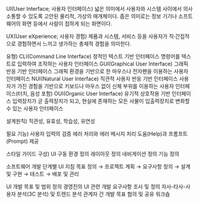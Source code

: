 UI(User Interface; 사용자 인터페이스)
넓은 의미에서 사용자와 시스템 사이에서 의사소통할 수 있도록 고안된 물리적, 가상의 매개체이다.
좁은 의미로는 정보 기기나 소프트웨어의 화면 등에서 사람이 접하게 되는 화면이다.

UX(User eXperience; 사용자 경험)
제품과 시스템, 서비스 등을 사용자가 직·간접적으로 경험하면서 느끼고 생가하는 총체적 경험을 의미한다.

유형)
CLI(Command Line Interface)	정적인 텍스트 기반 인터페이스
명령어를 텍스트로 입력하여 조작하는 사용자 인터페이스
GUI(Graphical User Interface) 그래픽 반응 기반 인터페이스
그래픽 환경을 기반으로 한 마우스나 전자펜을 이용하는 사용자 인터페이스
NUI(Natural User Interface)	직관적 사용자 반응 기반 인터페이스
사용자가 가진 경험을 기반으로 키보드나 마우스 없이 신체 부위를 이용하는 사용자 인터페이스(터치, 음성 포함)
OUI(Organic User Interface)	유기적 상호작용 기반 인터페이스
입력장치가 곧 출력장치가 되고, 현실에 존재하는 모든 사물이 입출력장치로 변화할 수 있는 사용자 인터페이스

설계원칙)
직관성, 유효성, 학습성, 유연성

필요 기능)
사용자 입력의 검증
에러 처리와 에러 메시지 처리
도움(Help)과 프롬프트(Prompt) 제공

스타일 가이드 구성)
UI 구동 환경 정의
레이아웃 정의
네비게이션 정의
기능 정의

소프트웨어 개발 단계별 UI 지침
목표 정의 → 프로젝트 계획 → 요구사항 정의 → 설계 및 구현 → 테스트 → 배포 및 관리

UI 개발 목표 및 범위 정의
경영진의 UI 관련 개발 요구사항 조사 및 정의
자사-타사-사용자 분석(3C 분석) 및 트렌드 분석
관계자 간 개발 목표 협의 및 공유 워크숍